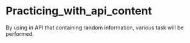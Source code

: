 # Practicing_with_api_content
By using in API that containing random information, various task will be performed. 
